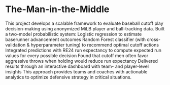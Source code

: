 # The-Man-in-the-Middle

This project develops a scalable framework to evaluate baseball cutoff play decision-making using anonymized MiLB player and ball-tracking data.
Built a two-model probabilistic system:
Logistic regression to estimate baserunner advancement outcomes
Random Forest classifier (with cross-validation & hyperparameter tuning) to recommend optimal cutoff actions
Integrated predictions with RE24 run expectancy to compute expected run values for every possible decision
Found that cutoff men often favor aggressive throws when holding would reduce run expectancy
Delivered results through an interactive dashboard with team- and player-level insights
This approach provides teams and coaches with actionable analytics to optimize defensive strategy in critical situations.
